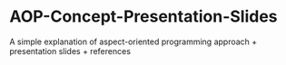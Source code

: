 # AOP-Concept-Presentation-Slides
A simple explanation of aspect-oriented programming approach + presentation slides + references
